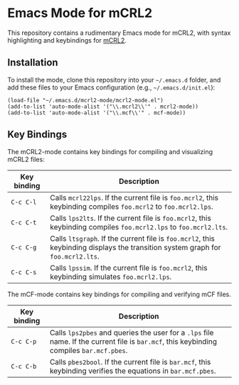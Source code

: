 Emacs Mode for mCRL2
====================

This repository contains a rudimentary Emacs mode for mCRL2, with syntax highlighting and keybindings for [mCRL2](https://www.mcrl2.org/).


Installation
------------

To install the mode, clone this repository into your `~/.emacs.d` folder, and add these files to your Emacs configuration (e.g., `~/.emacs.d/init.el`):

```
(load-file "~/.emacs.d/mcrl2-mode/mcrl2-mode.el")
(add-to-list 'auto-mode-alist '("\\.mcrl2\\'" . mcrl2-mode))
(add-to-list 'auto-mode-alist '("\\.mcf\\'" . mcf-mode))
```


Key Bindings
------------

The mCRL2-mode contains key bindings for compiling and visualizing mCRL2 files:

| Key binding | Description |
|-------------|-------------|
| `C-c C-l`   | Calls `mcrl22lps`. If the current file is `foo.mcrl2`, this keybinding compiles `foo.mcrl2` to `foo.mcrl2.lps`.
| `C-c C-t`   | Calls `lps2lts`. If the current file is `foo.mcrl2`, this keybinding compiles `foo.mcrl2.lps` to `foo.mcrl2.lts`. |
| `C-c C-g`   | Calls `ltsgraph`. If the current file is `foo.mcrl2`, this keybinding displays the transition system graph for `foo.mcrl2.lts`. |
| `C-c C-s`   | Calls `lpssim`. If the current file is `foo.mcrl2`, this keybinding simulates `foo.mcrl2.lps`. |

The mCF-mode contains key bindings for compiling and verifying mCF files.

| Key binding | Description |
|-------------|-------------|
| `C-c C-p`   | Calls `lps2pbes` and queries the user for a `.lps` file name. If the current file is `bar.mcf`, this keybinding compiles `bar.mcf.pbes`. |
| `C-c C-b`   | Calls `pbes2bool`. If the current file is `bar.mcf`, this keybinding verifies the equations in `bar.mcf.pbes`. |

